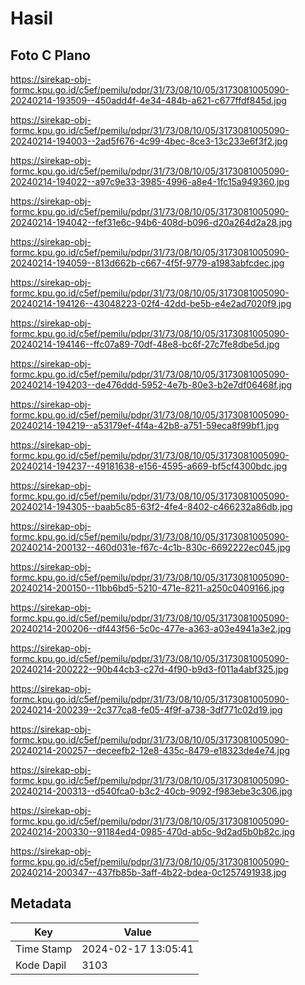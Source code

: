 # Hasil

## Foto C Plano

https://sirekap-obj-formc.kpu.go.id/c5ef/pemilu/pdpr/31/73/08/10/05/3173081005090-20240214-193509--450add4f-4e34-484b-a621-c677ffdf845d.jpg

https://sirekap-obj-formc.kpu.go.id/c5ef/pemilu/pdpr/31/73/08/10/05/3173081005090-20240214-194003--2ad5f676-4c99-4bec-8ce3-13c233e6f3f2.jpg

https://sirekap-obj-formc.kpu.go.id/c5ef/pemilu/pdpr/31/73/08/10/05/3173081005090-20240214-194022--a97c9e33-3985-4996-a8e4-1fc15a949360.jpg

https://sirekap-obj-formc.kpu.go.id/c5ef/pemilu/pdpr/31/73/08/10/05/3173081005090-20240214-194042--fef31e6c-94b6-408d-b096-d20a264d2a28.jpg

https://sirekap-obj-formc.kpu.go.id/c5ef/pemilu/pdpr/31/73/08/10/05/3173081005090-20240214-194059--813d662b-c667-4f5f-9779-a1983abfcdec.jpg

https://sirekap-obj-formc.kpu.go.id/c5ef/pemilu/pdpr/31/73/08/10/05/3173081005090-20240214-194126--43048223-02f4-42dd-be5b-e4e2ad7020f9.jpg

https://sirekap-obj-formc.kpu.go.id/c5ef/pemilu/pdpr/31/73/08/10/05/3173081005090-20240214-194146--ffc07a89-70df-48e8-bc6f-27c7fe8dbe5d.jpg

https://sirekap-obj-formc.kpu.go.id/c5ef/pemilu/pdpr/31/73/08/10/05/3173081005090-20240214-194203--de476ddd-5952-4e7b-80e3-b2e7df06468f.jpg

https://sirekap-obj-formc.kpu.go.id/c5ef/pemilu/pdpr/31/73/08/10/05/3173081005090-20240214-194219--a53179ef-4f4a-42b8-a751-59eca8f99bf1.jpg

https://sirekap-obj-formc.kpu.go.id/c5ef/pemilu/pdpr/31/73/08/10/05/3173081005090-20240214-194237--49181638-e156-4595-a669-bf5cf4300bdc.jpg

https://sirekap-obj-formc.kpu.go.id/c5ef/pemilu/pdpr/31/73/08/10/05/3173081005090-20240214-194305--baab5c85-63f2-4fe4-8402-c466232a86db.jpg

https://sirekap-obj-formc.kpu.go.id/c5ef/pemilu/pdpr/31/73/08/10/05/3173081005090-20240214-200132--460d031e-f67c-4c1b-830c-6692222ec045.jpg

https://sirekap-obj-formc.kpu.go.id/c5ef/pemilu/pdpr/31/73/08/10/05/3173081005090-20240214-200150--11bb6bd5-5210-471e-8211-a250c0409166.jpg

https://sirekap-obj-formc.kpu.go.id/c5ef/pemilu/pdpr/31/73/08/10/05/3173081005090-20240214-200206--df443f56-5c0c-477e-a363-a03e4941a3e2.jpg

https://sirekap-obj-formc.kpu.go.id/c5ef/pemilu/pdpr/31/73/08/10/05/3173081005090-20240214-200222--90b44cb3-c27d-4f90-b9d3-f011a4abf325.jpg

https://sirekap-obj-formc.kpu.go.id/c5ef/pemilu/pdpr/31/73/08/10/05/3173081005090-20240214-200239--2c377ca8-fe05-4f9f-a738-3df771c02d19.jpg

https://sirekap-obj-formc.kpu.go.id/c5ef/pemilu/pdpr/31/73/08/10/05/3173081005090-20240214-200257--deceefb2-12e8-435c-8479-e18323de4e74.jpg

https://sirekap-obj-formc.kpu.go.id/c5ef/pemilu/pdpr/31/73/08/10/05/3173081005090-20240214-200313--d540fca0-b3c2-40cb-9092-f983ebe3c306.jpg

https://sirekap-obj-formc.kpu.go.id/c5ef/pemilu/pdpr/31/73/08/10/05/3173081005090-20240214-200330--91184ed4-0985-470d-ab5c-9d2ad5b0b82c.jpg

https://sirekap-obj-formc.kpu.go.id/c5ef/pemilu/pdpr/31/73/08/10/05/3173081005090-20240214-200347--437fb85b-3aff-4b22-bdea-0c1257491938.jpg


## Metadata

| Key        | Value               |
| ---------- | ------------------- |
| Time Stamp | 2024-02-17 13:05:41 |
| Kode Dapil | 3103                |



